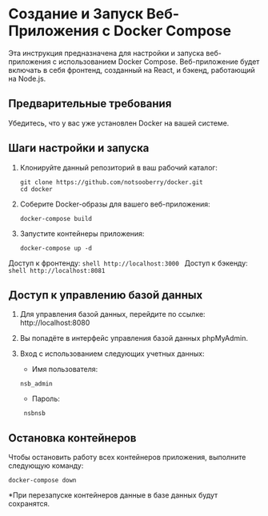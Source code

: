 # Создание и Запуск Веб-Приложения с Docker Compose

Эта инструкция предназначена для настройки и запуска веб-приложения с использованием Docker Compose. Веб-приложение будет включать в себя фронтенд, созданный на React, и бэкенд, работающий на Node.js.

## Предварительные требования

Убедитесь, что у вас уже установлен Docker на вашей системе.

## Шаги настройки и запуска

1. Клонируйте данный репозиторий в ваш рабочий каталог:

   ```shell
   git clone https://github.com/notsooberry/docker.git
   cd docker
   ```

2. Соберите Docker-образы для вашего веб-приложения:

   ```shell
   docker-compose build
   ```

3. Запустите контейнеры приложения:

   ```shell
   docker-compose up -d
   ```

Доступ к фронтенду: 
    ```shell
    http://localhost:3000
    ```
Доступ к бэкенду: 
    ```shell
    http://localhost:8081
    ```

## Доступ к управлению базой данных

1. Для управления базой данных, перейдите по ссылке: http://localhost:8080

2. Вы попадёте в интерфейс управления базой данных phpMyAdmin.

3. Вход с использованием следующих учетных данных:
   - Имя пользователя: 
    ```shell
    nsb_admin
    ```
   - Пароль:
   ```shell
    nsbnsb
    ``` 


## Остановка контейнеров

Чтобы остановить работу всех контейнеров приложения, выполните следующую команду:

```shell
docker-compose down
```

*При перезапуске контейнеров данные в базе данных будут сохранятся.